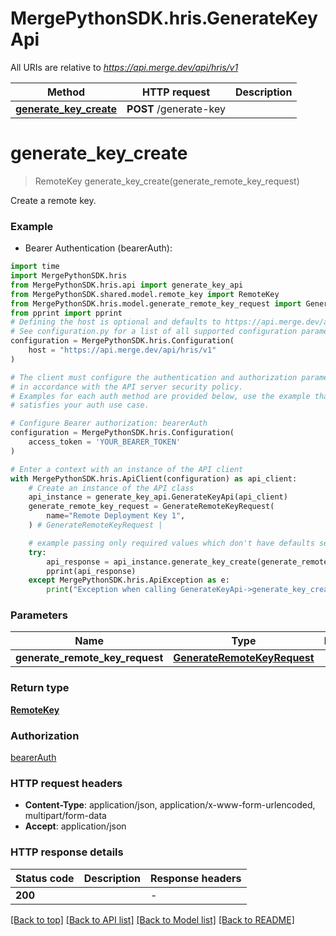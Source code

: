 # MergePythonSDK.hris.GenerateKeyApi

All URIs are relative to *https://api.merge.dev/api/hris/v1*

| Method                                                           | HTTP request           | Description |
| ---------------------------------------------------------------- | ---------------------- | ----------- |
| [**generate_key_create**](GenerateKeyApi.md#generate_key_create) | **POST** /generate-key |

# **generate_key_create**

> RemoteKey generate_key_create(generate_remote_key_request)

Create a remote key.

### Example

- Bearer Authentication (bearerAuth):

```python
import time
import MergePythonSDK.hris
from MergePythonSDK.hris.api import generate_key_api
from MergePythonSDK.shared.model.remote_key import RemoteKey
from MergePythonSDK.hris.model.generate_remote_key_request import GenerateRemoteKeyRequest
from pprint import pprint
# Defining the host is optional and defaults to https://api.merge.dev/api/hris/v1
# See configuration.py for a list of all supported configuration parameters.
configuration = MergePythonSDK.hris.Configuration(
    host = "https://api.merge.dev/api/hris/v1"
)

# The client must configure the authentication and authorization parameters
# in accordance with the API server security policy.
# Examples for each auth method are provided below, use the example that
# satisfies your auth use case.

# Configure Bearer authorization: bearerAuth
configuration = MergePythonSDK.hris.Configuration(
    access_token = 'YOUR_BEARER_TOKEN'
)

# Enter a context with an instance of the API client
with MergePythonSDK.hris.ApiClient(configuration) as api_client:
    # Create an instance of the API class
    api_instance = generate_key_api.GenerateKeyApi(api_client)
    generate_remote_key_request = GenerateRemoteKeyRequest(
        name="Remote Deployment Key 1",
    ) # GenerateRemoteKeyRequest |

    # example passing only required values which don't have defaults set
    try:
        api_response = api_instance.generate_key_create(generate_remote_key_request)
        pprint(api_response)
    except MergePythonSDK.hris.ApiException as e:
        print("Exception when calling GenerateKeyApi->generate_key_create: %s\n" % e)
```

### Parameters

| Name                            | Type                                                        | Description | Notes |
| ------------------------------- | ----------------------------------------------------------- | ----------- | ----- |
| **generate_remote_key_request** | [**GenerateRemoteKeyRequest**](GenerateRemoteKeyRequest.md) |             |

### Return type

[**RemoteKey**](RemoteKey.md)

### Authorization

[bearerAuth](../README.md#bearerAuth)

### HTTP request headers

- **Content-Type**: application/json, application/x-www-form-urlencoded, multipart/form-data
- **Accept**: application/json

### HTTP response details

| Status code | Description | Response headers |
| ----------- | ----------- | ---------------- |
| **200**     |             | -                |

[[Back to top]](#) [[Back to API list]](../README.md#documentation-for-api-endpoints) [[Back to Model list]](../README.md#documentation-for-models) [[Back to README]](../README.md)

